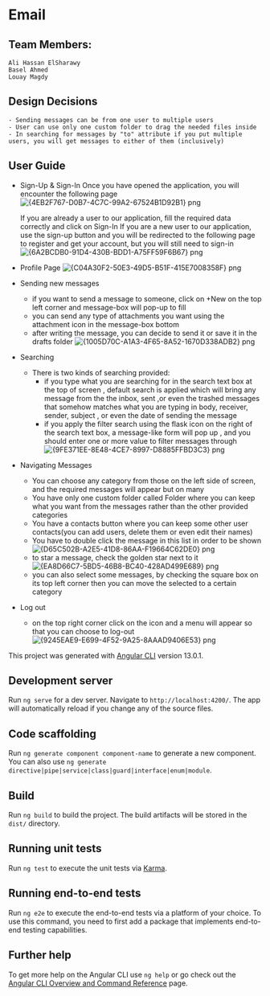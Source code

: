 # Email

## Team Members:
    Ali Hassan ElSharawy
    Basel Ahmed
    Louay Magdy

## Design Decisions
    - Sending messages can be from one user to multiple users
    - User can use only one custom folder to drag the needed files inside
    - In searching for messages by "to" attribute if you put multiple users, you will get messages to either of them (inclusively)

## User Guide
- Sign-Up & Sign-In
  Once you have opened the application, you will encounter the following page
  ![{4EB2F767-D0B7-4C7C-99A2-67524B1D92B1} png](https://user-images.githubusercontent.com/95590176/192006250-873c4aab-c217-4898-b25d-ba1781abd0fd.jpg)
        
  If you are already a user to our application, fill the required data correctly and click on Sign-In
  If you are a new user to our application, use the sign-up button and you will be redirected to the following page to register and get your account, but you will still need to sign-in
  ![{6A2BCDB0-91D4-430B-BDD1-A75FF59F6B67} png](https://user-images.githubusercontent.com/95590176/192006439-ab1977dc-f3d6-4fae-92c0-378a0061994d.jpg)

- Profile Page
  ![{C04A30F2-50E3-49D5-B51F-415E7008358F} png](https://user-images.githubusercontent.com/95590176/192006971-5a37fb93-70a4-4cc3-a7c3-c51c2dc6f02a.jpg)

- Sending new messages
  - if you want to send a message to someone, click on +New on the top left corner and message-box will pop-up to fill
  - you can send any type of attachments you want using the attachment icon in the message-box bottom           
  - after writing the message, you can decide to send it or save it in the drafts folder
  ![{1005D70C-A1A3-4F65-8A52-1670D338ADB2} png](https://user-images.githubusercontent.com/95590176/192007233-df910847-9ced-4d85-a65b-143ee9fa25d2.jpg)
  
- Searching
  - There is two kinds of searching provided:
     - if you type what you are searching for in the search text box at the top of screen , default search is applied which will bring any message from the the inbox, sent ,or even the trashed messages that somehow matches what you are typing in body, receiver, sender, subject , or even the date of sending the message
     - if you apply the filter search using the flask icon on the right of the search text box, a message-like form will pop up , and you should enter one or more value to filter messages through
     ![{9FE371EE-8E48-4CE7-8997-D8885FFBD3C3} png](https://user-images.githubusercontent.com/95590176/192007545-969f537f-4976-495d-a8e9-e22cc25a92a5.jpg)
  
- Navigating Messages
  - You can choose any category from those on the left side of screen, and the required messages will appear but on many  
  - You have only one custom folder called Folder where you can keep what you want from the messages rather than the other provided categories
  - You have a contacts button where you can keep some other user contacts(you can add users, delete them or even edit their names)
  - You have to double click the message in this list in order to be shown
  ![{D65C502B-A2E5-41D8-86AA-F19664C62DE0} png](https://user-images.githubusercontent.com/95590176/192008023-147f1a39-3c6f-4db7-95d1-065c2c6af172.jpg)
  - to star a message, check the golden star next to it
  ![{EA8D66C7-5BD5-46B8-BC40-428AD499E689} png](https://user-images.githubusercontent.com/95590176/192008137-5734db3f-736a-433d-8a99-8b258747c99e.jpg)
  - you can also select some messages, by checking the square box on its top left corner then you can move the selected to a certain category

- Log out
  - on the top right corner click on the icon and a menu will appear so that you can choose to log-out
  ![{9245EAE9-E699-4F52-9A25-8AAAD9406E53} png](https://user-images.githubusercontent.com/95590176/192008308-6d86006c-5eaa-4c87-b1df-5a80a40da258.jpg)

This project was generated with [Angular CLI](https://github.com/angular/angular-cli) version 13.0.1.

## Development server

Run `ng serve` for a dev server. Navigate to `http://localhost:4200/`. The app will automatically reload if you change any of the source files.

## Code scaffolding

Run `ng generate component component-name` to generate a new component. You can also use `ng generate directive|pipe|service|class|guard|interface|enum|module`.

## Build

Run `ng build` to build the project. The build artifacts will be stored in the `dist/` directory.

## Running unit tests

Run `ng test` to execute the unit tests via [Karma](https://karma-runner.github.io).

## Running end-to-end tests

Run `ng e2e` to execute the end-to-end tests via a platform of your choice. To use this command, you need to first add a package that implements end-to-end testing capabilities.

## Further help

To get more help on the Angular CLI use `ng help` or go check out the [Angular CLI Overview and Command Reference](https://angular.io/cli) page.

